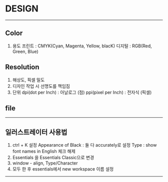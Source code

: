 # DESIGN

---

## Color

1. 용도
   프린트 : CMYK(Cyan, Magenta, Yellow, blacK)
   디지털 : RGB(Red, Green, Blue)

## Resolution

1. 해상도, 픽셀 밀도
2. 디자인 작업 시 선명도를 책임짐
3. 단위
   dpi(dot per Inch)   : 아날로그    (점)
   ppi(pixel per Inch) : 전자식    (픽셀)

## file



---

## 일러스트레이터 사용법

1. ctrl + K 설정
   Appearance of Black : 둘 다 accurately로 설정
   Type : show font names in English 체크 해제
2. Essentials 을 Essentials Classic으로 변경
3. window - align, Type/Character
4. 모두 한 후 essentials에서 new workspace 이름 설정

---

